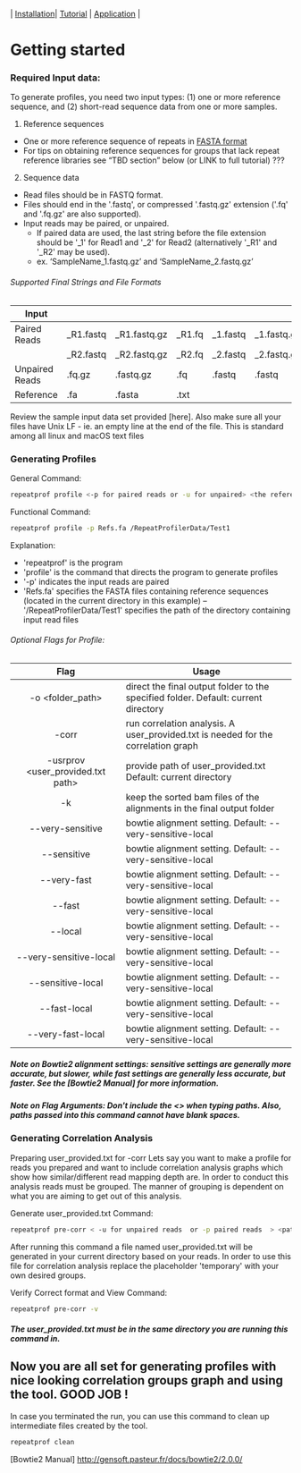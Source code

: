 | [Installation](./readme.md)| [Tutorial](./tutorial.md) | [Application](uses.md) |
# Getting started

### Required Input data:

To generate profiles, you need two input types: (1) one or more reference sequence, and (2) short-read sequence data from one or more samples.

1. Reference sequences
- One or more reference sequence of repeats in [FASTA format]
- For tips on obtaining reference sequences for groups that lack repeat reference libraries see “TBD section” below (or LINK to full tutorial) ???

2. Sequence data
- Read files should be in FASTQ format.
- Files should end in the '.fastq', or compressed '.fastq.gz' extension ('.fq' and '.fq.gz' are also supported).
- Input reads may be paired, or unpaired. 
  - If paired data are used, the last string before the file extension should be '_1' for Read1 and '_2' for Read2 (alternatively '_R1' and '_R2' may be used). 
  - ex. ‘SampleName_1.fastq.gz’ and ‘SampleName_2.fastq.gz’
  
###### Supported Final Strings and File Formats

|  Input |   |   |   |   |   |   |   |
|---|---|---|---|---|---|---|---|
| Paired Reads   | _R1.fastq | _R1.fastq.gz | _R1.fq | _1.fastq | _1.fastq.gz | _1.fq | _1.fq.gz |   
|                | _R2.fastq | _R2.fastq.gz | _R2.fq | _2.fastq | _2.fastq.gz | _2.fq | _2.fq.gz |   
| Unpaired Reads | .fq.gz    | .fastq.gz    | .fq    | .fastq   | .fastq      | .fq   | .fq.gz   |   
| Reference      | .fa       | .fasta       | .txt   |          |             |       |          |                

Review the sample input data set provided [here]. Also make sure all your files have Unix LF - ie. an empty line at the end of the file. This is standard among all linux and macOS text files


### Generating Profiles

General Command:
```sh
repeatprof profile <-p for paired reads or -u for unpaired> <the reference sequence path > <path of the folder containing reads> [optional flags]
```

Functional Command:
```sh
repeatprof profile -p Refs.fa /RepeatProfilerData/Test1
```

Explanation:
- 'repeatprof' is the program
- 'profile' is the command that directs the program to generate profiles
- '-p' indicates the input reads are paired
- 'Refs.fa' specifies the FASTA files containing reference sequences (located in the current directory in this example)
– '/RepeatProfilerData/Test1' specifies the path of the directory containing input read files


###### Optional Flags for Profile:
| Flag| Usage |
|:-----------------------------------:|---|
| -o <folder_path>                    | direct the final output folder to the specified folder. Default: current directory |
| -corr                               | run correlation analysis. A user_provided.txt is needed for the correlation graph |
| -usrprov <user_provided.txt path>   | provide path of user_provided.txt Default: current directory |
| -k                                  | keep the sorted bam files of the alignments in the final output folder |
| --very-sensitive                    | bowtie alignment setting. Default: --very-sensitive-local |
| --sensitive                         | bowtie alignment setting. Default: --very-sensitive-local |
| --very-fast                         | bowtie alignment setting. Default: --very-sensitive-local |
| --fast                              | bowtie alignment setting. Default: --very-sensitive-local |
| --local                             | bowtie alignment setting. Default: --very-sensitive-local |
| --very-sensitive-local              | bowtie alignment setting. Default: --very-sensitive-local |
| --sensitive-local                   | bowtie alignment setting. Default: --very-sensitive-local |
| --fast-local                        | bowtie alignment setting. Default: --very-sensitive-local |
| --very-fast-local                   | bowtie alignment setting. Default: --very-sensitive-local |

##### Note on Bowtie2 alignment settings: sensitive settings are generally more accurate, but slower, while fast settings are generally less accurate, but faster. See the [Bowtie2 Manual] for more information.

##### Note on Flag Arguments: Don't include the <> when typing paths. Also, paths passed into this command cannot have blank spaces.

### Generating Correlation Analysis
Preparing user_provided.txt for -corr
Lets say you want to make a profile for reads you prepared and want to include correlation analysis graphs which show how similar/different read mapping depth are. In order to conduct this analysis reads must be grouped. The manner of grouping is dependent on what you are aiming to get out of this analysis.

Generate user_provided.txt Command:
```sh
repeatprof pre-corr < -u for unpaired reads  or -p paired reads  > <path reads folder>
```

After running this command a file named user_provided.txt will be generated in your current directory based on your reads. In order to use this file for correlation analysis replace the placeholder 'temporary' with your own desired groups.  

Verify Correct format and View Command:
```sh
repeatprof pre-corr -v   
```

##### The user_provided.txt must be in the same directory you are running this command in.

## Now you are all set for generating profiles with nice looking correlation groups graph and using the tool. GOOD JOB !

In case you terminated the run, you can use this command to clean up intermediate files created by the tool.
```sh
repeatprof clean   
```

[//]: #
   [Installation]: <https://johnssproul.github.io/RepeatProfiler/>
   [Application]: <https://johnssproul.github.io/RepeatProfiler/Uses.html>
   [FASTA format]: <https://github.com/adam-p/markdown-here/wiki/Markdown-Cheatsheet>
   [Bowtie2 Manual] <http://gensoft.pasteur.fr/docs/bowtie2/2.0.0/>
   
